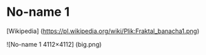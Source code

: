 # No-name 1

[Wikipedia] (https://pl.wikipedia.org/wiki/Plik:Fraktal_banacha1.png)

![No-name 1 4112×4112] (big.png)
